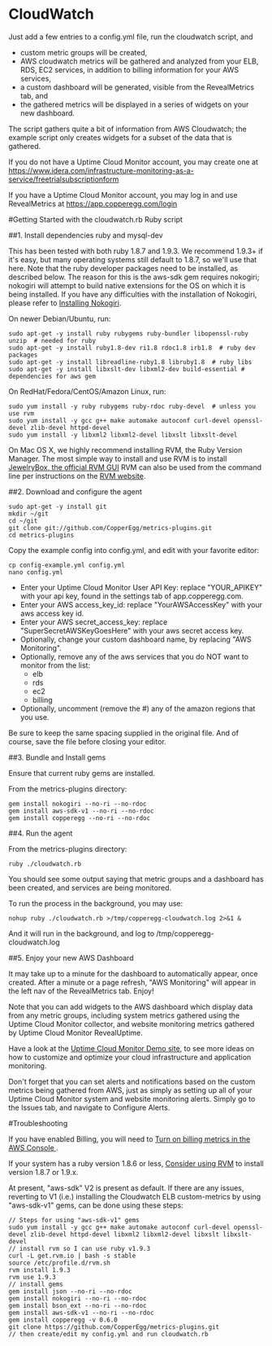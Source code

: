 CloudWatch
=============

Just add a few entries to a config.yml file, run the cloudwatch script, and
  - custom metric groups will be created,
  - AWS cloudwatch metrics will be gathered and analyzed from your ELB, RDS, EC2 services, in addition to billing information for your AWS services,
  - a custom dashboard will be generated, visible from the RevealMetrics tab, and
  - the gathered metrics will be displayed in a series of widgets on your new dashboard.

The script gathers quite a bit of information from AWS Cloudwatch; the example script only creates widgets for a subset of the data that is gathered.

If you do not have a Uptime Cloud Monitor account, you may create one at <https://www.idera.com/infrastructure-monitoring-as-a-service/freetrialsubscriptionform>

If you have a Uptime Cloud Monitor account, you may log in and use RevealMetrics at <https://app.copperegg.com/login>

#Getting Started with the cloudwatch.rb Ruby script

##1. Install dependencies ruby and mysql-dev

This has been tested with both ruby 1.8.7 and 1.9.3.  We recommend 1.9.3+ if it's easy,
but many operating systems still default to 1.8.7, so we'll use that here.
Note that the ruby developer packages need to be installed, as described below. The reason for this is the aws-sdk gem requires nokogiri; nokogiri will attempt to build native extensions for the OS on which it is being installed.
If you have any difficulties with the installation of Nokogiri, please refer to [Installing Nokogiri](http://nokogiri.org/tutorials/installing_nokogiri.html).


On newer Debian/Ubuntu, run:

    sudo apt-get -y install ruby rubygems ruby-bundler libopenssl-ruby unzip  # needed for ruby
    sudo apt-get -y install ruby1.8-dev ri1.8 rdoc1.8 irb1.8  # ruby dev packages
    sudo apt-get -y install libreadline-ruby1.8 libruby1.8  # ruby libs
    sudo apt-get -y install libxslt-dev libxml2-dev build-essential # dependencies for aws gem

On RedHat/Fedora/CentOS/Amazon Linux, run:

    sudo yum install -y ruby rubygems ruby-rdoc ruby-devel  # unless you use rvm
    sudo yum install -y gcc g++ make automake autoconf curl-devel openssl-devel zlib-devel httpd-devel
    sudo yum install -y libxml2 libxml2-devel libxslt libxslt-devel

On Mac OS X, we highly recommend installing RVM, the Ruby Version Manager. The most simple way to install and use RVM is to install [JewelryBox, the official RVM GUI](http://unfiniti.com/software/mac/jewelrybox)
RVM can also be used from the command line per instructions on the [RVM website](https://rvm.io).

##2. Download and configure the agent

    sudo apt-get -y install git
    mkdir ~/git
    cd ~/git
    git clone git://github.com/CopperEgg/metrics-plugins.git
    cd metrics-plugins

Copy the example config into config.yml, and edit with your favorite editor:

    cp config-example.yml config.yml
    nano config.yml

  - Enter your Uptime Cloud Monitor User API Key:  replace "YOUR\_APIKEY" with your api key, found in the settings tab of app.copperegg.com.
  - Enter your AWS access\_key\_id: replace "YourAWSAccessKey" with your aws access key id.
  - Enter your AWS secret\_access\_key: replace "SuperSecretAWSKeyGoesHere" with your aws secret access key.
  - Optionally, change your custom dashboard name, by replacing "AWS Monitoring".
  - Optionally, remove any of the aws services that you do NOT want to monitor from the list:
    - elb
    - rds
    - ec2
    - billing
  - Optionally, uncomment (remove the #) any of the amazon regions that you use.

Be sure to keep the same spacing supplied in the original file.
And of course, save the file before closing your editor.


##3. Bundle and Install gems

Ensure that current ruby gems are installed.

From the metrics-plugins directory:

    gem install nokogiri --no-ri --no-rdoc
    gem install aws-sdk-v1 --no-ri --no-rdoc
    gem install copperegg --no-ri --no-rdoc

##4. Run the agent

From the metrics-plugins directory:

    ruby ./cloudwatch.rb

You should see some output saying that metric groups and a dashboard has been created, and services are being monitored.

To run the process in the background, you may use:

    nohup ruby ./cloudwatch.rb >/tmp/copperegg-cloudwatch.log 2>&1 &

And it will run in the background, and log to /tmp/copperegg-cloudwatch.log


##5. Enjoy your new AWS Dashboard

It may take up to a minute for the dashboard to automatically appear, once created.
After a minute or a page refresh, "AWS Monitoring" will appear in the left nav of the RevealMetrics tab.  Enjoy!

Note that you can add widgets to the AWS dashboard which display data from any metric groups, including system metrics gathered using the Uptime Cloud Monitor collector, and website monitoring metrics gathered by Uptime Cloud Monitor RevealUptime.

Have a look at the [Uptime Cloud Monitor Demo site](https://app.copperegg.com/demo), to see more ideas on how to customize and optimize your cloud infrastructure and application monitoring.

Don't forget that you can set alerts and notifications based on the custom metrics being gathered from AWS, just as simply as setting up all of your Uptime Cloud Monitor system and website monitoring alerts. Simply go to the Issues tab, and navigate to Configure Alerts.


#Troubleshooting

If you have enabled Billing, you will need to [Turn on billing metrics in the AWS Console ](http://docs.aws.amazon.com/AmazonCloudWatch/latest/DeveloperGuide/monitor_estimated_charges_with_cloudwatch.html#turning_on_billing_metrics).

If your system has a ruby version 1.8.6 or less, [Consider using RVM](https://rvm.io/) to install version 1.8.7 or 1.9.x.

At present, "aws-sdk" V2 is present as default. If there are any issues, reverting to V1 (i.e.) installing the Cloudwatch ELB custom-metrics by using "aws-sdk-v1" gems, can be done using these steps:

    // Steps for using "aws-sdk-v1" gems
    sudo yum install -y gcc g++ make automake autoconf curl-devel openssl-devel zlib-devel httpd-devel libxml2 libxml2-devel libxslt libxslt-devel
    // install rvm so I can use ruby v1.9.3
    curl -L get.rvm.io | bash -s stable
    source /etc/profile.d/rvm.sh
    rvm install 1.9.3
    rvm use 1.9.3
    // install gems
    gem install json --no-ri --no-rdoc
    gem install nokogiri --no-ri --no-rdoc
    gem install bson_ext --no-ri --no-rdoc
    gem install aws-sdk-v1 --no-ri --no-rdoc
    gem install copperegg -v 0.6.0
    git clone https://github.com/CopperEgg/metrics-plugins.git
    // then create/edit my config.yml and run cloudwatch.rb
